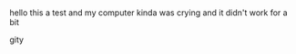 <!DOCTYPE html>
<html lang="en">
<head>
    <meta charset="UTF-8">
    <meta name="viewport" content="width=device-width, initial-scale=1.0">
    <title>Peyton Ward-Raposo ICS3U</title>
</head 
<><body>
    <H1></H1>
    <H2></H2>
    <H3></H3>
    <p>hello this a test and my computer kinda was crying and it didn't work for a bit</p>gity
